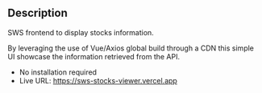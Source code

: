 ## Description

SWS frontend to display stocks information.

By leveraging the use of Vue/Axios global build through a CDN this simple UI showcase the information retrieved from 
the API.

* No installation required
* Live URL: https://sws-stocks-viewer.vercel.app
